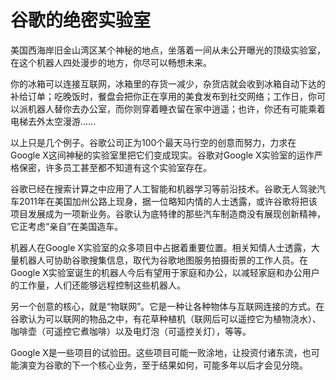 # 谷歌的绝密实验室

美国西海岸旧金山湾区某个神秘的地点，坐落着一间从未公开曝光的顶级实验室，在这个机器人四处漫步的地方，你尽可以畅想未来。

你的冰箱可以连接互联网，冰箱里的存货一减少，杂货店就会收到冰箱自动下达的补给订单；吃晚饭时，餐盘会把你正在享用的美食发布到社交网络；工作日，你可以派机器人替你去办公室，而你则穿着睡衣留在家中逍遥；也许，你还有可能乘着电梯去外太空漫游……

以上只是几个例子。谷歌公司正为100个最天马行空的创意而努力，力求在Google X这间神秘的实验室里把它们变成现实。谷歌对Google X实验室的运作严格保密，许多员工甚至都不知道有这个实验室存在。

谷歌已经在搜索计算之中应用了人工智能和机器学习等前沿技术。谷歌无人驾驶汽车2011年在美国加州公路上现身，据一位略知内情的人士透露，或许谷歌将把该项目发展成为一项新业务。谷歌认为底特律的那些汽车制造商没有展现创新精神，它正考虑“亲自”在美国造车。

机器人在Google X实验室的众多项目中占据着重要位置。相关知情人士透露，大量机器人可协助谷歌搜集信息，取代为谷歌地图服务拍摄街景的工作人员。在Google X实验室诞生的机器人今后有望用于家庭和办公，以减轻家庭和办公用户的工作量，人们还能够远程控制这些机器人。

另一个创意的核心，就是“物联网”。它是一种让各种物体与互联网连接的方式。在谷歌认为可以联网的物品之中，有花草种植机（联网后可以遥控它为植物浇水）、咖啡壶（可遥控它煮咖啡）以及电灯泡（可遥控关灯），等等。

Google X是一些项目的试验田。这些项目可能一败涂地，让投资付诸东流，也可能演变为谷歌的下一个核心业务，至于结果如何，可能多年以后才会见分晓。